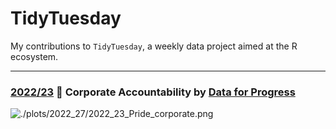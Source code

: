 # TidyTuesday

My contributions to `TidyTuesday`, a weekly data project aimed at the R ecosystem. 

***

### [2022/23](https://github.com/mvbloois/tidytuesday/tree/main/plots/2022-23) 🌈  Corporate Accountability by [Data for Progress](https://www.dataforprogress.org)

![./plots/2022_27/2022_23_Pride_corporate.png](https://raw.githubusercontent.com/Z3tt/TidyTuesday/master/plots/2021_27/2021_27_AnimalRescues.png)

